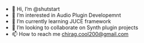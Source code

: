 - 👋 Hi, I’m @shutstart
- 👀 I’m interested in Audio Plugin Developemnt
- 🌱 I’m currently learning JUCE framework
- 💞️ I’m looking to collaborate on Synth plugin projects
- 📫 How to reach me chirag.cool200@gmail.com

<!---
shutstart/shutstart is a ✨ special ✨ repository because its `README.md` (this file) appears on your GitHub profile.
You can click the Preview link to take a look at your changes.
--->
